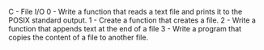 C - File I/O
0 - Write a function that reads a text file and prints it to the POSIX standard output.
1 - Create a function that creates a file.
2 - Write a function that appends text at the end of a file
3 - Write a program that copies the content of a file to another file.
